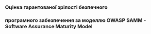 ### Оцінка гарантованої зрілості безпечного
### програмного забезпечення за моделлю OWASP SAMM - Software Assurance Maturity Model 
